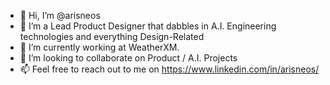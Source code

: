 - 👋 Hi, I’m @arisneos
- 👀 I’m a Lead Product Designer that dabbles in A.I. Engineering technologies and everything Design-Related
- 🌱 I’m currently working at WeatherXM.
- 💞️ I’m looking to collaborate on Product / A.I. Projects
- 📫 Feel free to reach out to me on https://www.linkedin.com/in/arisneos/

<!---
arisneos/arisneos is a ✨ special ✨ repository because its `README.md` (this file) appears on your GitHub profile.
You can click the Preview link to take a look at your changes.
--->
